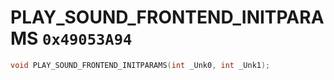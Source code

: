 # PLAY_SOUND_FRONTEND_INITPARAMS `0x49053A94`

```cpp
void PLAY_SOUND_FRONTEND_INITPARAMS(int _Unk0, int _Unk1);
```